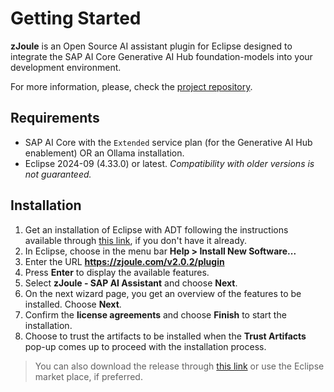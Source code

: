 # Getting Started

**zJoule** is an Open Source AI assistant plugin for Eclipse designed to integrate the SAP AI Core Generative AI Hub foundation-models into your development environment.

For more information, please, check the [project repository](https://github.com/The-Nefarious-Developer/zjoule).

## Requirements

- SAP AI Core with the `Extended` service plan (for the Generative AI Hub enablement) OR an Ollama installation.
- Eclipse 2024-09 (4.33.0) or latest. *Compatibility with older versions is not guaranteed.*

## Installation

1. Get an installation of Eclipse with ADT following the instructions available through [this link](https://tools.hana.ondemand.com/#abap), if you don't have it already.
2. In Eclipse, choose in the menu bar **Help > Install New Software...**
3. Enter the URL **https://zjoule.com/v2.0.2/plugin**
4. Press **Enter** to display the available features.
5. Select **zJoule - SAP AI Assistant** and choose **Next**.
6. On the next wizard page, you get an overview of the features to be installed. Choose **Next**.
7. Confirm the **license agreements** and choose **Finish** to start the installation.
8. Choose to trust the artifacts to be installed when the **Trust Artifacts** pop-up comes up to proceed with the installation process.

> You can also download the release through [this link](https://github.com/The-Nefarious-Developer/zjoule/releases) or use the Eclipse market place, if preferred.